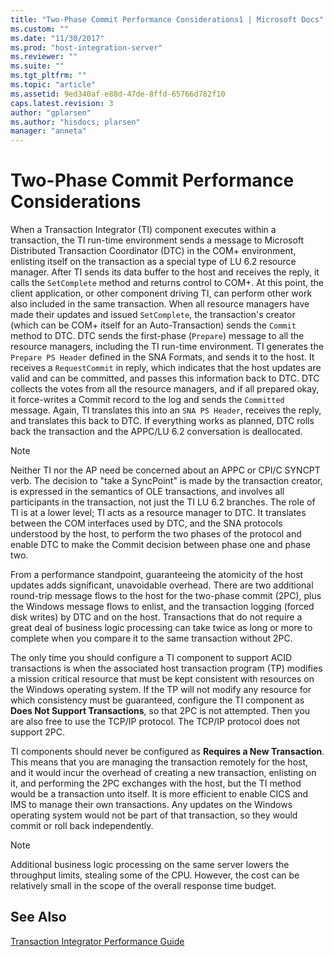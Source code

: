 ```yaml
---
title: "Two-Phase Commit Performance Considerations1 | Microsoft Docs"
ms.custom: ""
ms.date: "11/30/2017"
ms.prod: "host-integration-server"
ms.reviewer: ""
ms.suite: ""
ms.tgt_pltfrm: ""
ms.topic: "article"
ms.assetid: 9ed340af-e88d-47de-8ffd-65766d782f10
caps.latest.revision: 3
author: "gplarsen"
ms.author: "hisdocs; plarsen"
manager: "anneta"
---
```

# Two-Phase Commit Performance Considerations
When a Transaction Integrator (TI) component executes within a transaction, the TI run-time environment sends a message to Microsoft Distributed Transaction Coordinator (DTC) in the COM+ environment, enlisting itself on the transaction as a special type of LU 6.2 resource manager. After TI sends its data buffer to the host and receives the reply, it calls the `SetComplete` method and returns control to COM+. At this point, the client application, or other component driving TI, can perform other work also included in the same transaction. When all resource managers have made their updates and issued `SetComplete`, the transaction's creator (which can be COM+ itself for an Auto-Transaction) sends the `Commit` method to DTC. DTC sends the first-phase (`Prepare`) message to all the resource managers, including the TI run-time environment. TI generates the `Prepare PS Header` defined in the SNA Formats, and sends it to the host. It receives a `RequestCommit` in reply, which indicates that the host updates are valid and can be committed, and passes this information back to DTC. DTC collects the votes from all the resource managers, and if all prepared okay, it force-writes a Commit record to the log and sends the `Committed` message. Again, TI translates this into an `SNA PS Header`, receives the reply, and translates this back to DTC. If everything works as planned, DTC rolls back the transaction and the APPC/LU 6.2 conversation is deallocated.  
  
> [!NOTE]
>  Neither TI nor the AP need be concerned about an APPC or CPI/C SYNCPT verb. The decision to "take a SyncPoint" is made by the transaction creator, is expressed in the semantics of OLE transactions, and involves all participants in the transaction, not just the TI LU 6.2 branches. The role of TI is at a lower level; TI acts as a resource manager to DTC. It translates between the COM interfaces used by DTC, and the SNA protocols understood by the host, to perform the two phases of the protocol and enable DTC to make the Commit decision between phase one and phase two.  
  
 From a performance standpoint, guaranteeing the atomicity of the host updates adds significant, unavoidable overhead. There are two additional round-trip message flows to the host for the two-phase commit (2PC), plus the Windows message flows to enlist, and the transaction logging (forced disk writes) by DTC and on the host. Transactions that do not require a great deal of business logic processing can take twice as long or more to complete when you compare it to the same transaction without 2PC.  
  
 The only time you should configure a TI component to support ACID transactions is when the associated host transaction program (TP) modifies a mission critical resource that must be kept consistent with resources on the Windows operating system. If the TP will not modify any resource for which consistency must be guaranteed, configure the TI component as **Does Not Support Transactions**, so that 2PC is not attempted. Then you are also free to use the TCP/IP protocol. The TCP/IP protocol does not support 2PC.  
  
 TI components should never be configured as **Requires a New Transaction**. This means that you are managing the transaction remotely for the host, and it would incur the overhead of creating a new transaction, enlisting on it, and performing the 2PC exchanges with the host, but the TI method would be a transaction unto itself. It is more efficient to enable CICS and IMS to manage their own transactions. Any updates on the Windows operating system would not be part of that transaction, so they would commit or roll back independently.  
  
> [!NOTE]
>  Additional business logic processing on the same server lowers the throughput limits, stealing some of the CPU. However, the cost can be relatively small in the scope of the overall response time budget.  
  
## See Also  
 [Transaction Integrator Performance Guide](../core/transaction-integrator-performance-guide1.md)